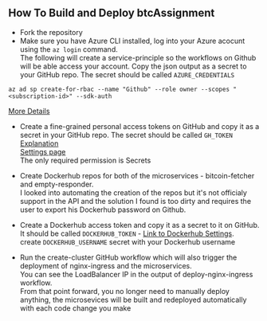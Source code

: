 
How To Build and Deploy btcAssignment
---
- Fork the repository
- Make sure you have Azure CLI installed, log into your Azure acocunt using the `az login` command.  
The following will create a service-principle so the workflows on Github will be able access your account.
Copy the json output as a secret to your GitHub repo. The secret should be called `AZURE_CREDENTIALS`  
```
az ad sp create-for-rbac --name "Github" --role owner --scopes "<subscription-id>" --sdk-auth
```

[More Details](https://learn.microsoft.com/en-us/azure/developer/github/connect-from-azure?tabs=azure-cli%2Clinux)

- Create a fine-grained personal access tokens on GitHub and copy it as a secret in your GitHub repo. The secret should be called `GH_TOKEN`  
[Explanation](https://docs.github.com/en/authentication/keeping-your-account-and-data-secure/creating-a-personal-access-token)  
[Settings page](https://github.com/settings/personal-access-tokens/new)  
The only required permission is Secrets

- Create Dockerhub repos for both of the microservices -  bitcoin-fetcher and empty-responder.  
I looked into automating the creation of the repos but it's not officialy support in the API and the solution I found is too dirty and requires the user to export his Dockerhub password on Github.
- Create a Dockerhub access token and copy it as a secret  to it on GitHub. It should be called `DOCKERHUB_TOKEN` - [Link to Dockerhub Settings](https://hub.docker.com/settings/security).  
create `DOCKERHUB_USERNAME` secret with your Dockerhub username
- Run the create-cluster GitHub workflow which will also trigger the deployment of nginx-ingress and the microservices.  
You can see the LoadBalancer IP in the output of deploy-nginx-ingress workflow.  
From that point forward, you no longer need to manually deploy anything, the microsevices will be built and redeployed automatically with each code change you make
